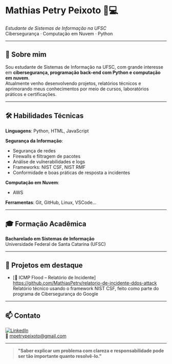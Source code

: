 # Mathias Petry Peixoto 🔐💻  
*Estudante de Sistemas de Informação na UFSC*  
Cibersegurança · Computação em Nuvem · Python

---

## 🧠 Sobre mim  
Sou estudante de Sistemas de Informação na UFSC, com grande interesse em **cibersegurança, programação back-end com Python e computação em nuvem**.  
Atualmente venho desenvolvendo projetos, relatórios técnicos e aprimorando meus conhecimentos por meio de cursos, laboratórios práticos e certificações.

---

## 🛠️ Habilidades Técnicas  
**Linguagens**: Python, HTML, JavaScript  

**Segurança da Informação**: 
- Segurança de redes  
- Firewalls e filtragem de pacotes  
- Análise de vulnerabilidades e logs  
- Frameworks: NIST CSF, NIST RMF  
- Conformidade e boas práticas de resposta a incidentes

**Computação em Nuvem**:
- AWS
  
**Ferramentas**: Git, GitHub, Linux, VSCode...

---

## 🎓 Formação Acadêmica  
**Bacharelado em Sistemas de Informação**  
Universidade Federal de Santa Catarina (UFSC)

---

## 📂 Projetos em destaque  
- [🔎 ICMP Flood – Relatório de Incidente] https://github.com/MathiasPetry/relatorio-de-incidente-ddos-attack  
  Relatório técnico usando o framework NIST CSF, feito como parte do programa de Cibersegurança do Google


---

## 📫 Contato  
[![LinkedIn](https://img.shields.io/badge/LinkedIn-MathiasPetry-blue?logo=linkedin)](https://www.linkedin.com/in/mathiaspetry)  
📧 mpetrypeixoto@gmail.com

---

> **"Saber explicar um problema com clareza e responsabilidade pode ser tão importante quanto resolvê-lo."**
